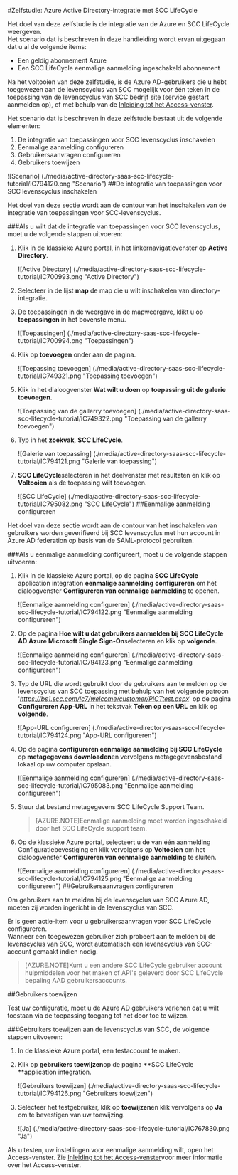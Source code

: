 <properties 
    pageTitle="Zelfstudie: Azure Active Directory-integratie met de levenscyclus van SCC | Microsoft Azure" 
    description="Meer informatie over het SCC levenscyclus met Azure Active Directory gebruiken voor het inschakelen van eenmalige aanmelding, geautomatiseerde provisioning en meer!" 
    services="active-directory" 
    authors="jeevansd"  
    documentationCenter="na" 
    manager="femila"/>
<tags 
    ms.service="active-directory" 
    ms.devlang="na" 
    ms.topic="article" 
    ms.tgt_pltfrm="na" 
    ms.workload="identity" 
    ms.date="09/26/2016" 
    ms.author="jeedes" />

#<a name="tutorial-azure-active-directory-integration-with-scc-lifecycle"></a>Zelfstudie: Azure Active Directory-integratie met SCC LifeCycle
  
Het doel van deze zelfstudie is de integratie van de Azure en SCC LifeCycle weergeven.  
Het scenario dat is beschreven in deze handleiding wordt ervan uitgegaan dat u al de volgende items:

-   Een geldig abonnement Azure
-   Een SCC LifeCycle eenmalige aanmelding ingeschakeld abonnement
  
Na het voltooien van deze zelfstudie, is de Azure AD-gebruikers die u hebt toegewezen aan de levenscyclus van SCC mogelijk voor één teken in de toepassing van de levenscyclus van SCC bedrijf site (service gestart aanmelden op), of met behulp van de [Inleiding tot het Access-venster](active-directory-saas-access-panel-introduction.md).
  
Het scenario dat is beschreven in deze zelfstudie bestaat uit de volgende elementen:

1.  De integratie van toepassingen voor SCC levenscyclus inschakelen
2.  Eenmalige aanmelding configureren
3.  Gebruikersaanvragen configureren
4.  Gebruikers toewijzen

![Scenario] (./media/active-directory-saas-scc-lifecycle-tutorial/IC794120.png "Scenario")
##<a name="enabling-the-application-integration-for-scc-lifecycle"></a>De integratie van toepassingen voor SCC levenscyclus inschakelen
  
Het doel van deze sectie wordt aan de contour van het inschakelen van de integratie van toepassingen voor SCC-levenscyclus.

###<a name="to-enable-the-application-integration-for-scc-lifecycle-perform-the-following-steps"></a>Als u wilt dat de integratie van toepassingen voor SCC levenscyclus, moet u de volgende stappen uitvoeren:

1.  Klik in de klassieke Azure portal, in het linkernavigatievenster op **Active Directory**.

    ![Active Directory] (./media/active-directory-saas-scc-lifecycle-tutorial/IC700993.png "Active Directory")

2.  Selecteer in de lijst **map** de map die u wilt inschakelen van directory-integratie.

3.  De toepassingen in de weergave in de mapweergave, klikt u op **toepassingen** in het bovenste menu.

    ![Toepassingen] (./media/active-directory-saas-scc-lifecycle-tutorial/IC700994.png "Toepassingen")

4.  Klik op **toevoegen** onder aan de pagina.

    ![Toepassing toevoegen] (./media/active-directory-saas-scc-lifecycle-tutorial/IC749321.png "Toepassing toevoegen")

5.  Klik in het dialoogvenster **Wat wilt u doen** op **toepassing uit de galerie toevoegen**.

    ![Toepassing van de gallerry toevoegen] (./media/active-directory-saas-scc-lifecycle-tutorial/IC749322.png "Toepassing van de gallerry toevoegen")

6.  Typ in het **zoekvak**, **SCC LifeCycle**.

    ![Galerie van toepassing] (./media/active-directory-saas-scc-lifecycle-tutorial/IC794121.png "Galerie van toepassing")

7.  **SCC LifeCycle**selecteren in het deelvenster met resultaten en klik op **Voltooien** als de toepassing wilt toevoegen.

    ![SCC LifeCycle] (./media/active-directory-saas-scc-lifecycle-tutorial/IC795082.png "SCC LifeCycle")
##<a name="configuring-single-sign-on"></a>Eenmalige aanmelding configureren
  
Het doel van deze sectie wordt aan de contour van het inschakelen van gebruikers worden geverifieerd bij SCC levenscyclus met hun account in Azure AD federation op basis van de SAML-protocol gebruiken.

###<a name="to-configure-single-sign-on-perform-the-following-steps"></a>Als u eenmalige aanmelding configureert, moet u de volgende stappen uitvoeren:

1.  Klik in de klassieke Azure portal, op de pagina **SCC LifeCycle** application integration **eenmalige aanmelding configureren** om het dialoogvenster **Configureren van eenmalige aanmelding** te openen.

    ![Eenmalige aanmelding configureren] (./media/active-directory-saas-scc-lifecycle-tutorial/IC794122.png "Eenmalige aanmelding configureren")

2.  Op de pagina **Hoe wilt u dat gebruikers aanmelden bij SCC LifeCycle** **AD Azure Microsoft Single Sign-On**selecteren en klik op **volgende**.

    ![Eenmalige aanmelding configureren] (./media/active-directory-saas-scc-lifecycle-tutorial/IC794123.png "Eenmalige aanmelding configureren")

3.  Typ de URL die wordt gebruikt door de gebruikers aan te melden op de levenscyclus van SCC toepassing met behulp van het volgende patroon '*https://bs1.scc.com/lc7/welcome/customer/PICTtest.aspx*' op de pagina **Configureren App-URL** in het tekstvak **Teken op een URL** en klik op **volgende**.

    ![App-URL configureren] (./media/active-directory-saas-scc-lifecycle-tutorial/IC794124.png "App-URL configureren")

4.  Op de pagina **configureren eenmalige aanmelding bij SCC LifeCycle** op **metagegevens downloaden**en vervolgens metagegevensbestand lokaal op uw computer opslaan.

    ![Eenmalige aanmelding configureren] (./media/active-directory-saas-scc-lifecycle-tutorial/IC795083.png "Eenmalige aanmelding configureren")

5.  Stuur dat bestand metagegevens SCC LifeCycle Support Team.

    >[AZURE.NOTE]Eenmalige aanmelding moet worden ingeschakeld door het SCC LifeCycle support team.

6.  Op de klassieke Azure portal, selecteert u de van één aanmelding Configuratiebevestiging en klik vervolgens op **Voltooien** om het dialoogvenster **Configureren van eenmalige aanmelding** te sluiten.

    ![Eenmalige aanmelding configureren] (./media/active-directory-saas-scc-lifecycle-tutorial/IC794125.png "Eenmalige aanmelding configureren")
##<a name="configuring-user-provisioning"></a>Gebruikersaanvragen configureren
  
Om gebruikers aan te melden bij de levenscyclus van SCC Azure AD, moeten zij worden ingericht in de levenscyclus van SCC.
  
Er is geen actie-item voor u gebruikersaanvragen voor SCC LifeCycle configureren.  
Wanneer een toegewezen gebruiker zich probeert aan te melden bij de levenscyclus van SCC, wordt automatisch een levenscyclus van SCC-account gemaakt indien nodig.

>[AZURE.NOTE]Kunt u een andere SCC LifeCycle gebruiker account hulpmiddelen voor het maken of API's geleverd door SCC LifeCycle bepaling AAD gebruikersaccounts.

##<a name="assigning-users"></a>Gebruikers toewijzen
  
Test uw configuratie, moet u de Azure AD gebruikers verlenen dat u wilt toestaan via de toepassing toegang tot het door toe te wijzen.

###<a name="to-assign-users-to-scc-lifecycle-perform-the-following-steps"></a>Gebruikers toewijzen aan de levenscyclus van SCC, de volgende stappen uitvoeren:

1.  In de klassieke Azure portal, een testaccount te maken.

2.  Klik op **gebruikers toewijzen**op de pagina **SCC LifeCycle **application integration.

    ![Gebruikers toewijzen] (./media/active-directory-saas-scc-lifecycle-tutorial/IC794126.png "Gebruikers toewijzen")

3.  Selecteer het testgebruiker, klik op **toewijzen**en klik vervolgens op **Ja** om te bevestigen van uw toewijzing.

    ![Ja] (./media/active-directory-saas-scc-lifecycle-tutorial/IC767830.png "Ja")
  
Als u testen, uw instellingen voor eenmalige aanmelding wilt, open het Access-venster. Zie [Inleiding tot het Access-venster](active-directory-saas-access-panel-introduction.md)voor meer informatie over het Access-venster.